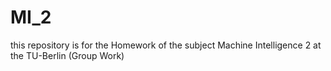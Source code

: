 # MI_2
this repository is for the Homework of the subject Machine Intelligence 2 at the TU-Berlin (Group Work)
